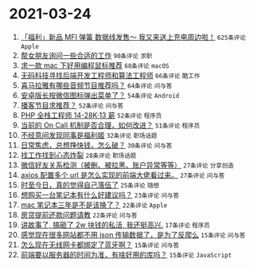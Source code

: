 # 2021-03-24

1. [「福利」新品 MFI 弹簧 数据线发售～ 我又来送上充电周边啦！](https://www.v2ex.com/t/764624) `625条评论` `Apple`
1. [帮女朋友询问一些合适的工作](https://www.v2ex.com/t/764478) `90条评论` `求职`
1. [求一款 mac 下好用编程鼠标推荐](https://www.v2ex.com/t/764509) `68条评论` `macOS`
1. [无码科技寻找后端开发工程师和算法工程师](https://www.v2ex.com/t/764662) `66条评论` `酷工作`
1. [喜马拉雅有哪些音频节目推荐吗？](https://www.v2ex.com/t/764483) `64条评论` `问与答`
1. [安卓版长按微信图标弹出菜单了？](https://www.v2ex.com/t/764504) `54条评论` `Android`
1. [播客节目求推荐？](https://www.v2ex.com/t/764522) `52条评论` `问与答`
1. [PHP 全栈工程师 14-28K·13 薪](https://www.v2ex.com/t/764601) `52条评论` `程序员`
1. [当前的 On Call 机制是否合理，如何改进？](https://www.v2ex.com/t/764466) `51条评论` `程序员`
1. [不经意间发现同事是福利姬](https://www.v2ex.com/t/764724) `32条评论` `职场话题`
1. [日常焦虑，总想挣快钱，怎么破？](https://www.v2ex.com/t/764652) `30条评论` `问与答`
1. [找工作找到心态炸裂](https://www.v2ex.com/t/764726) `28条评论` `职场话题`
1. [微信好友关系检测（被删、被拉黑、账户异常等等）](https://www.v2ex.com/t/764563) `27条评论` `分享创造`
1. [axios 配置多个 url 是怎么实现的前端大佬看过来。](https://www.v2ex.com/t/764524) `27条评论` `问与答`
1. [时至今日，真的觉得自己落伍了](https://www.v2ex.com/t/764683) `25条评论` `随想`
1. [想购买一台笔记本有什么好建议吗？](https://www.v2ex.com/t/764465) `23条评论` `问与答`
1. [mac 笔记本三年是不是该换了？](https://www.v2ex.com/t/764696) `22条评论` `Apple`
1. [房贷提前还款问题请教](https://www.v2ex.com/t/764658) `22条评论` `问与答`
1. [讲故事了, 搞砸了 2w 块钱的私活, 我还挺高兴.](https://www.v2ex.com/t/764686) `17条评论` `程序员`
1. [感觉现在很多网站都不用 json 传输数据了，是为了反爬么](https://www.v2ex.com/t/764716) `15条评论` `问与答`
1. [怎么现在无线网卡都绑定了蓝牙啊？](https://www.v2ex.com/t/764700) `15条评论` `问与答`
1. [前端要以服务器的时间为准，有啥好用的库吗？](https://www.v2ex.com/t/764592) `15条评论` `JavaScript`
